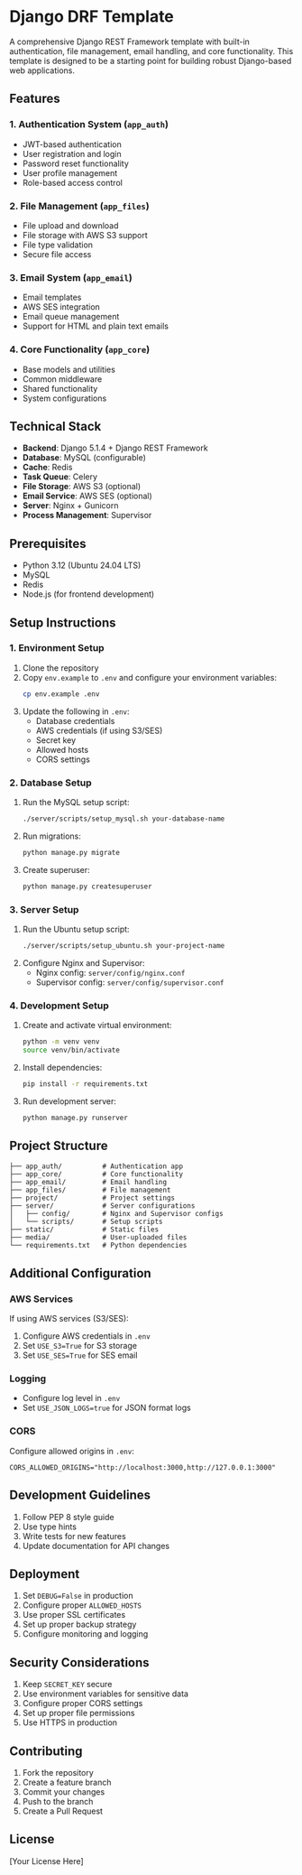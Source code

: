 # Django DRF Template

A comprehensive Django REST Framework template with built-in authentication, file management, email handling, and core functionality. This template is designed to be a starting point for building robust Django-based web applications.

## Features

### 1. Authentication System (`app_auth`)

- JWT-based authentication
- User registration and login
- Password reset functionality
- User profile management
- Role-based access control

### 2. File Management (`app_files`)

- File upload and download
- File storage with AWS S3 support
- File type validation
- Secure file access

### 3. Email System (`app_email`)

- Email templates
- AWS SES integration
- Email queue management
- Support for HTML and plain text emails

### 4. Core Functionality (`app_core`)

- Base models and utilities
- Common middleware
- Shared functionality
- System configurations

## Technical Stack

- **Backend**: Django 5.1.4 + Django REST Framework
- **Database**: MySQL (configurable)
- **Cache**: Redis
- **Task Queue**: Celery
- **File Storage**: AWS S3 (optional)
- **Email Service**: AWS SES (optional)
- **Server**: Nginx + Gunicorn
- **Process Management**: Supervisor

## Prerequisites

- Python 3.12 (Ubuntu 24.04 LTS)
- MySQL
- Redis
- Node.js (for frontend development)

## Setup Instructions

### 1. Environment Setup

1. Clone the repository
2. Copy `env.example` to `.env` and configure your environment variables:
   ```bash
   cp env.example .env
   ```
3. Update the following in `.env`:
   - Database credentials
   - AWS credentials (if using S3/SES)
   - Secret key
   - Allowed hosts
   - CORS settings

### 2. Database Setup

1. Run the MySQL setup script:
   ```bash
   ./server/scripts/setup_mysql.sh your-database-name
   ```
2. Run migrations:
   ```bash
   python manage.py migrate
   ```
3. Create superuser:
   ```bash
   python manage.py createsuperuser
   ```

### 3. Server Setup

1. Run the Ubuntu setup script:
   ```bash
   ./server/scripts/setup_ubuntu.sh your-project-name
   ```
2. Configure Nginx and Supervisor:
   - Nginx config: `server/config/nginx.conf`
   - Supervisor config: `server/config/supervisor.conf`

### 4. Development Setup

1. Create and activate virtual environment:
   ```bash
   python -m venv venv
   source venv/bin/activate
   ```
2. Install dependencies:
   ```bash
   pip install -r requirements.txt
   ```
3. Run development server:
   ```bash
   python manage.py runserver
   ```

## Project Structure

```
├── app_auth/          # Authentication app
├── app_core/          # Core functionality
├── app_email/         # Email handling
├── app_files/         # File management
├── project/           # Project settings
├── server/            # Server configurations
│   ├── config/        # Nginx and Supervisor configs
│   └── scripts/       # Setup scripts
├── static/            # Static files
├── media/             # User-uploaded files
└── requirements.txt   # Python dependencies
```

## Additional Configuration

### AWS Services

If using AWS services (S3/SES):

1. Configure AWS credentials in `.env`
2. Set `USE_S3=True` for S3 storage
3. Set `USE_SES=True` for SES email

### Logging

- Configure log level in `.env`
- Set `USE_JSON_LOGS=true` for JSON format logs

### CORS

Configure allowed origins in `.env`:

```
CORS_ALLOWED_ORIGINS="http://localhost:3000,http://127.0.0.1:3000"
```

## Development Guidelines

1. Follow PEP 8 style guide
2. Use type hints
3. Write tests for new features
4. Update documentation for API changes

## Deployment

1. Set `DEBUG=False` in production
2. Configure proper `ALLOWED_HOSTS`
3. Use proper SSL certificates
4. Set up proper backup strategy
5. Configure monitoring and logging

## Security Considerations

1. Keep `SECRET_KEY` secure
2. Use environment variables for sensitive data
3. Configure proper CORS settings
4. Set up proper file permissions
5. Use HTTPS in production

## Contributing

1. Fork the repository
2. Create a feature branch
3. Commit your changes
4. Push to the branch
5. Create a Pull Request

## License

[Your License Here]
